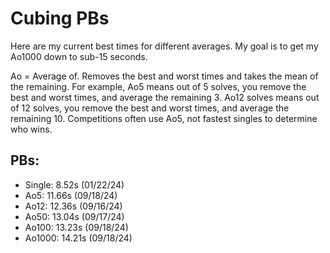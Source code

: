 # Cubing PBs

Here are my current best times for different averages. My goal is to get my Ao1000 down to sub-15 seconds.
 
Ao = Average of. Removes the best and worst times and takes the mean of the remaining.
For example, Ao5 means out of 5 solves, you remove the best and worst times, and average the remaining 3.
Ao12 solves means out of 12 solves, you remove the best and worst times, and average the remaining 10.
Competitions often use Ao5, not fastest singles to determine who wins.
 
## PBs: 
- Single: 8.52s (01/22/24)
- Ao5: 11.66s (09/18/24)
- Ao12: 12.36s (09/16/24)
- Ao50: 13.04s (09/17/24)
- Ao100: 13.23s (09/18/24)
- Ao1000: 14.21s (09/18/24)
